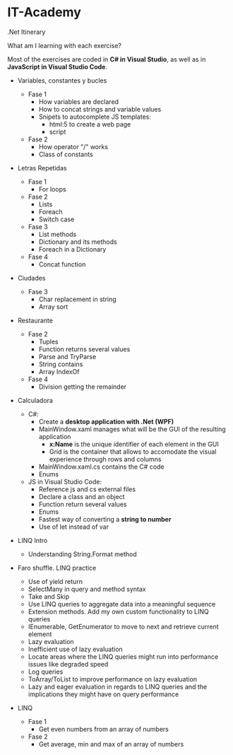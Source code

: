 # IT-Academy
.Net Itinerary

What am I learning with each exercise?

Most of the exercises are coded in <strong>C# in Visual Studio</strong>, as well as in <strong>JavaScript in Visual Studio Code</strong>.
- Variables, constantes y bucles
	- Fase 1
		- How variables are declared
		- How to concat strings and variable values
		- Snipets to autocomplete JS templates:
			- html:5 to create a web page
			- script
	- Fase 2
		- How operator "/" works
		- Class of constants
- Letras Repetidas
	- Fase 1
		- For loops
	- Fase 2
		- Lists
		- Foreach
		- Switch case
	- Fase 3
		- List methods
		- Dictionary and its methods
		- Foreach in a Dictionary 
	- Fase 4
		- Concat function
- Ciudades
	- Fase 3
		- Char replacement in string
		- Array sort 
- Restaurante
	- Fase 2
		- Tuples
		- Function returns several values
		- Parse and TryParse
		- String contains
		- Array IndexOf
	- Fase 4
		- Division getting the remainder
		
- Calculadora
	- C#:
		- Create a <strong>desktop application with .Net (WPF)</strong>
		- MainWindow.xaml manages what will be the GUI of the resulting application
			- <strong>x:Name</strong> is the unique identifier of each element in the GUI
			- Grid is the container that allows to accomodate the visual experience through rows and columns
		- MainWindow.xaml.cs contains the C# code
		- Enums
	- JS in Visual Studio Code:
		- Reference js and cs external files
		- Declare a class and an object
		- Function return several values
		- Enums
		- Fastest way of converting a <strong>string to number</strong>
		- Use of let instead of var
- LINQ Intro
	- Understanding String.Format method 
- Faro shuffle. LINQ practice
	- Use of yield return
	- SelectMany in query and method syntax
	- Take and Skip
	- Use LINQ queries to aggregate data into a meaningful sequence
	- Extension methods. Add my own custom functionality to LINQ queries
	- IEnumerable<T>, GetEnumerator to move to next and retrieve current element
	- Lazy evaluation
	- Inefficient use of lazy evaluation
	- Locate areas where the LINQ queries might run into performance issues like degraded speed
	- Log queries
	- ToArray/ToList to improve performance on lazy evaluation
	- Lazy and eager evaluation in regards to LINQ queries and the implications they might have on query performance
- LINQ
	- Fase 1
		- Get even numbers from an array of numbers
	- Fase 2
		- Get average, min and max of an array of numbers
